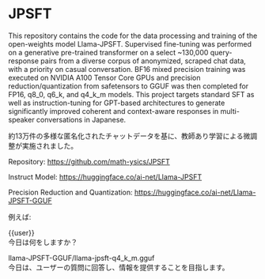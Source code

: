 # JPSFT

This repository contains the code for the data processing and training of the open-weights model Llama-JPSFT. Supervised fine-tuning was performed on a generative pre-trained transformer on a select ~130,000 query-response pairs from a diverse corpus of anonymized, scraped chat data, with a priority on casual conversation. BF16 mixed precision training was executed on NVIDIA A100 Tensor Core GPUs and precision reduction/quantization from safetensors to GGUF was then completed for FP16, q8_0, q6_k, and q4_k_m models. This project targets standard SFT as well as instruction-tuning for GPT-based architectures to generate significantly improved coherent and context-aware responses in multi-speaker conversations in Japanese.

約13万件の多様な匿名化されたチャットデータを基に、教師あり学習による微調整が実施されました。

Repository: https://github.com/math-ysics/JPSFT

Instruct Model: https://huggingface.co/ai-net/Llama-JPSFT

Precision Reduction and Quantization: https://huggingface.co/ai-net/Llama-JPSFT-GGUF

例えば:

{{user}} \
今日は何をしますか？

llama-JPSFT-GGUF/llama-jpsft-q4_k_m.gguf \
今日は、ユーザーの質問に回答し、情報を提供することを目指します。
